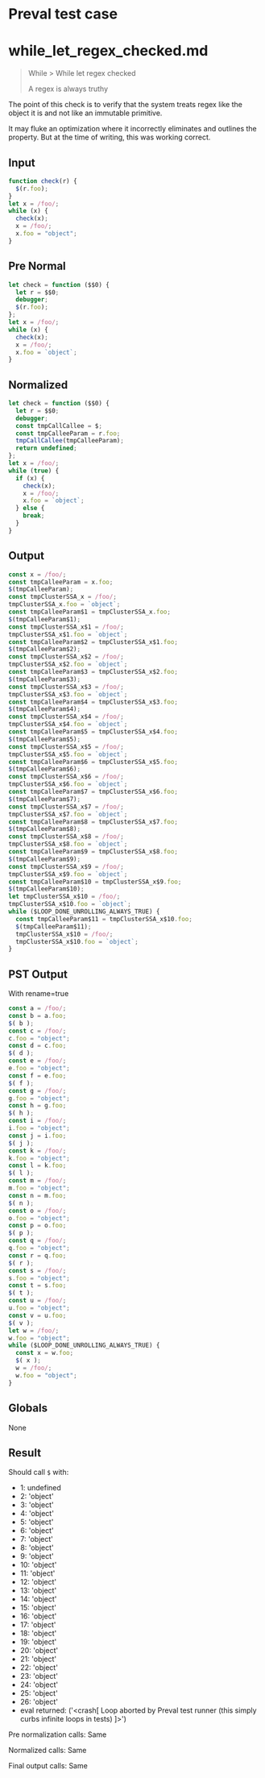 # Preval test case

# while_let_regex_checked.md

> While > While let regex checked
>
> A regex is always truthy

The point of this check is to verify that the system treats regex like the
object it is and not like an immutable primitive.

It may fluke an optimization where it incorrectly eliminates and outlines
the property. But at the time of writing, this was working correct.

## Input

`````js filename=intro
function check(r) {
  $(r.foo);
}
let x = /foo/; 
while (x) {
  check(x);
  x = /foo/;
  x.foo = "object";
}
`````

## Pre Normal

`````js filename=intro
let check = function ($$0) {
  let r = $$0;
  debugger;
  $(r.foo);
};
let x = /foo/;
while (x) {
  check(x);
  x = /foo/;
  x.foo = `object`;
}
`````

## Normalized

`````js filename=intro
let check = function ($$0) {
  let r = $$0;
  debugger;
  const tmpCallCallee = $;
  const tmpCalleeParam = r.foo;
  tmpCallCallee(tmpCalleeParam);
  return undefined;
};
let x = /foo/;
while (true) {
  if (x) {
    check(x);
    x = /foo/;
    x.foo = `object`;
  } else {
    break;
  }
}
`````

## Output

`````js filename=intro
const x = /foo/;
const tmpCalleeParam = x.foo;
$(tmpCalleeParam);
const tmpClusterSSA_x = /foo/;
tmpClusterSSA_x.foo = `object`;
const tmpCalleeParam$1 = tmpClusterSSA_x.foo;
$(tmpCalleeParam$1);
const tmpClusterSSA_x$1 = /foo/;
tmpClusterSSA_x$1.foo = `object`;
const tmpCalleeParam$2 = tmpClusterSSA_x$1.foo;
$(tmpCalleeParam$2);
const tmpClusterSSA_x$2 = /foo/;
tmpClusterSSA_x$2.foo = `object`;
const tmpCalleeParam$3 = tmpClusterSSA_x$2.foo;
$(tmpCalleeParam$3);
const tmpClusterSSA_x$3 = /foo/;
tmpClusterSSA_x$3.foo = `object`;
const tmpCalleeParam$4 = tmpClusterSSA_x$3.foo;
$(tmpCalleeParam$4);
const tmpClusterSSA_x$4 = /foo/;
tmpClusterSSA_x$4.foo = `object`;
const tmpCalleeParam$5 = tmpClusterSSA_x$4.foo;
$(tmpCalleeParam$5);
const tmpClusterSSA_x$5 = /foo/;
tmpClusterSSA_x$5.foo = `object`;
const tmpCalleeParam$6 = tmpClusterSSA_x$5.foo;
$(tmpCalleeParam$6);
const tmpClusterSSA_x$6 = /foo/;
tmpClusterSSA_x$6.foo = `object`;
const tmpCalleeParam$7 = tmpClusterSSA_x$6.foo;
$(tmpCalleeParam$7);
const tmpClusterSSA_x$7 = /foo/;
tmpClusterSSA_x$7.foo = `object`;
const tmpCalleeParam$8 = tmpClusterSSA_x$7.foo;
$(tmpCalleeParam$8);
const tmpClusterSSA_x$8 = /foo/;
tmpClusterSSA_x$8.foo = `object`;
const tmpCalleeParam$9 = tmpClusterSSA_x$8.foo;
$(tmpCalleeParam$9);
const tmpClusterSSA_x$9 = /foo/;
tmpClusterSSA_x$9.foo = `object`;
const tmpCalleeParam$10 = tmpClusterSSA_x$9.foo;
$(tmpCalleeParam$10);
let tmpClusterSSA_x$10 = /foo/;
tmpClusterSSA_x$10.foo = `object`;
while ($LOOP_DONE_UNROLLING_ALWAYS_TRUE) {
  const tmpCalleeParam$11 = tmpClusterSSA_x$10.foo;
  $(tmpCalleeParam$11);
  tmpClusterSSA_x$10 = /foo/;
  tmpClusterSSA_x$10.foo = `object`;
}
`````

## PST Output

With rename=true

`````js filename=intro
const a = /foo/;
const b = a.foo;
$( b );
const c = /foo/;
c.foo = "object";
const d = c.foo;
$( d );
const e = /foo/;
e.foo = "object";
const f = e.foo;
$( f );
const g = /foo/;
g.foo = "object";
const h = g.foo;
$( h );
const i = /foo/;
i.foo = "object";
const j = i.foo;
$( j );
const k = /foo/;
k.foo = "object";
const l = k.foo;
$( l );
const m = /foo/;
m.foo = "object";
const n = m.foo;
$( n );
const o = /foo/;
o.foo = "object";
const p = o.foo;
$( p );
const q = /foo/;
q.foo = "object";
const r = q.foo;
$( r );
const s = /foo/;
s.foo = "object";
const t = s.foo;
$( t );
const u = /foo/;
u.foo = "object";
const v = u.foo;
$( v );
let w = /foo/;
w.foo = "object";
while ($LOOP_DONE_UNROLLING_ALWAYS_TRUE) {
  const x = w.foo;
  $( x );
  w = /foo/;
  w.foo = "object";
}
`````

## Globals

None

## Result

Should call `$` with:
 - 1: undefined
 - 2: 'object'
 - 3: 'object'
 - 4: 'object'
 - 5: 'object'
 - 6: 'object'
 - 7: 'object'
 - 8: 'object'
 - 9: 'object'
 - 10: 'object'
 - 11: 'object'
 - 12: 'object'
 - 13: 'object'
 - 14: 'object'
 - 15: 'object'
 - 16: 'object'
 - 17: 'object'
 - 18: 'object'
 - 19: 'object'
 - 20: 'object'
 - 21: 'object'
 - 22: 'object'
 - 23: 'object'
 - 24: 'object'
 - 25: 'object'
 - 26: 'object'
 - eval returned: ('<crash[ Loop aborted by Preval test runner (this simply curbs infinite loops in tests) ]>')

Pre normalization calls: Same

Normalized calls: Same

Final output calls: Same

